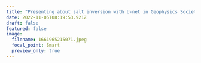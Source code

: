 ```yaml
---
title: "Presenting about salt inversion with U-net in Geophysics Society of Houston "
date: 2022-11-05T08:19:53.921Z
draft: false
featured: false
image:
  filename: 1661965215071.jpeg
  focal_point: Smart
  preview_only: true
---
```

